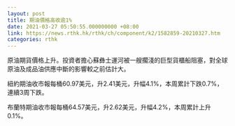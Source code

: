 ```yaml
---
layout: post
title: 期油價格高收逾1%
date: 2021-03-27 05:50:55.000000000 +08:00
link: https://news.rthk.hk/rthk/ch/component/k2/1582859-20210327.htm
categories: rthk
---
```


原油期貨價格上升。投資者擔心蘇彝士運河被一艘擱淺的巨型貨櫃船阻塞，對全球原油及成品油供應中斷的影響較之前估計大。

紐約期油收市報每桶60.97美元，升2.41美元，升幅4.1%，本周累計下跌0.7%，連續3周下跌。

布蘭特期油收市報每桶64.57美元，升2.62美元，升幅4.2%，本周累計上升0.1%。
